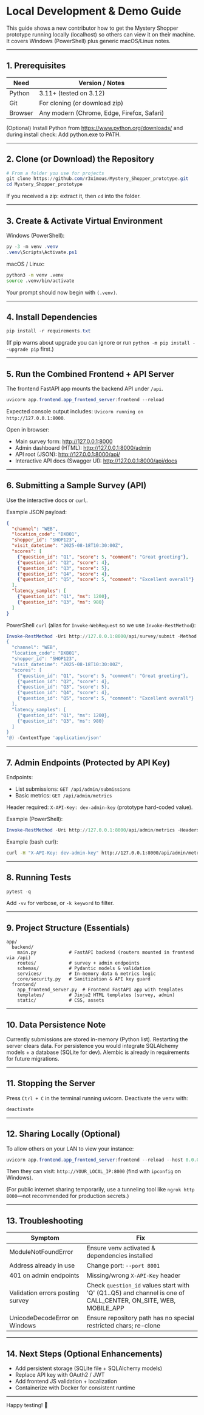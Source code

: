 # Local Development & Demo Guide

This guide shows a new contributor how to get the Mystery Shopper prototype running locally (localhost) so others can view it on their machine. It covers Windows (PowerShell) plus generic macOS/Linux notes.

---
## 1. Prerequisites
| Need | Version / Notes |
|------|-----------------|
| Python | 3.11+ (tested on 3.12) |
| Git | For cloning (or download zip) |
| Browser | Any modern (Chrome, Edge, Firefox, Safari) |

(Optional) Install Python from https://www.python.org/downloads/ and during install check: Add python.exe to PATH.

---
## 2. Clone (or Download) the Repository
```powershell
# From a folder you use for projects
git clone https://github.com/r3ximous/Mystery_Shopper_prototype.git
cd Mystery_Shopper_prototype
```
If you received a zip: extract it, then `cd` into the folder.

---
## 3. Create & Activate Virtual Environment
Windows (PowerShell):
```powershell
py -3 -m venv .venv
.venv\Scripts\Activate.ps1
```
macOS / Linux:
```bash
python3 -m venv .venv
source .venv/bin/activate
```
Your prompt should now begin with `(.venv)`.

---
## 4. Install Dependencies
```powershell
pip install -r requirements.txt
```
(If pip warns about upgrade you can ignore or run `python -m pip install --upgrade pip` first.)

---
## 5. Run the Combined Frontend + API Server
The frontend FastAPI app mounts the backend API under `/api`.

```powershell
uvicorn app.frontend.app_frontend_server:frontend --reload
```
Expected console output includes: `Uvicorn running on http://127.0.0.1:8000`.

Open in browser:
- Main survey form: http://127.0.0.1:8000
- Admin dashboard (HTML): http://127.0.0.1:8000/admin
- API root (JSON): http://127.0.0.1:8000/api/
- Interactive API docs (Swagger UI): http://127.0.0.1:8000/api/docs

---
## 6. Submitting a Sample Survey (API)
Use the interactive docs or `curl`.

Example JSON payload:
```json
{
  "channel": "WEB",
  "location_code": "DXB01",
  "shopper_id": "SHOP123",
  "visit_datetime": "2025-08-18T10:30:00Z",
  "scores": [
    {"question_id": "Q1", "score": 5, "comment": "Great greeting"},
    {"question_id": "Q2", "score": 4},
    {"question_id": "Q3", "score": 5},
    {"question_id": "Q4", "score": 4},
    {"question_id": "Q5", "score": 5, "comment": "Excellent overall"}
  ],
  "latency_samples": [
    {"question_id": "Q1", "ms": 1200},
    {"question_id": "Q3", "ms": 980}
  ]
}
```

PowerShell `curl` (alias for `Invoke-WebRequest` so we use `Invoke-RestMethod`):
```powershell
Invoke-RestMethod -Uri http://127.0.0.1:8000/api/survey/submit -Method POST -Body (@'
{
  "channel": "WEB",
  "location_code": "DXB01",
  "shopper_id": "SHOP123",
  "visit_datetime": "2025-08-18T10:30:00Z",
  "scores": [
    {"question_id": "Q1", "score": 5, "comment": "Great greeting"},
    {"question_id": "Q2", "score": 4},
    {"question_id": "Q3", "score": 5},
    {"question_id": "Q4", "score": 4},
    {"question_id": "Q5", "score": 5, "comment": "Excellent overall"}
  ],
  "latency_samples": [
    {"question_id": "Q1", "ms": 1200},
    {"question_id": "Q3", "ms": 980}
  ]
}
'@) -ContentType 'application/json'
```

---
## 7. Admin Endpoints (Protected by API Key)
Endpoints:
- List submissions: `GET /api/admin/submissions`
- Basic metrics: `GET /api/admin/metrics`

Header required: `X-API-Key: dev-admin-key` (prototype hard-coded value).

Example (PowerShell):
```powershell
Invoke-RestMethod -Uri http://127.0.0.1:8000/api/admin/metrics -Headers @{"X-API-Key"="dev-admin-key"}
```

Example (bash curl):
```bash
curl -H "X-API-Key: dev-admin-key" http://127.0.0.1:8000/api/admin/metrics
```

---
## 8. Running Tests
```powershell
pytest -q
```
Add `-vv` for verbose, or `-k keyword` to filter.

---
## 9. Project Structure (Essentials)
```
app/
  backend/
    main.py            # FastAPI backend (routers mounted in frontend via /api)
    routes/            # survey + admin endpoints
    schemas/           # Pydantic models & validation
    services/          # In-memory data & metrics logic
    core/security.py   # Sanitization & API key guard
  frontend/
    app_frontend_server.py  # Frontend FastAPI app with templates
    templates/         # Jinja2 HTML templates (survey, admin)
    static/            # CSS, assets
```

---
## 10. Data Persistence Note
Currently submissions are stored in-memory (Python list). Restarting the server clears data. For persistence you would integrate SQLAlchemy models + a database (SQLite for dev). Alembic is already in requirements for future migrations.

---
## 11. Stopping the Server
Press `Ctrl + C` in the terminal running uvicorn. Deactivate the venv with:
```powershell
deactivate
```

---
## 12. Sharing Locally (Optional)
To allow others on your LAN to view your instance:
```powershell
uvicorn app.frontend.app_frontend_server:frontend --reload --host 0.0.0.0 --port 8000
```
Then they can visit: `http://YOUR_LOCAL_IP:8000` (find with `ipconfig` on Windows).

(For public internet sharing temporarily, use a tunneling tool like `ngrok http 8000`—not recommended for production secrets.)

---
## 13. Troubleshooting
| Symptom | Fix |
|---------|-----|
| ModuleNotFoundError | Ensure venv activated & dependencies installed |
| Address already in use | Change port: `--port 8001` |
| 401 on admin endpoints | Missing/wrong `X-API-Key` header |
| Validation errors posting survey | Check `question_id` values start with 'Q' (Q1..Q5) and channel is one of CALL_CENTER, ON_SITE, WEB, MOBILE_APP |
| UnicodeDecodeError on Windows | Ensure repository path has no special restricted chars; re-clone |

---
## 14. Next Steps (Optional Enhancements)
- Add persistent storage (SQLite file + SQLAlchemy models)
- Replace API key with OAuth2 / JWT
- Add frontend JS validation + localization
- Containerize with Docker for consistent runtime

---
Happy testing! 🚀
